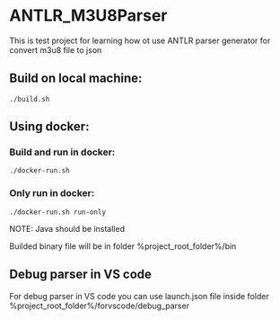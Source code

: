 # ANTLR_M3U8Parser

This is test project for learning how ot use ANTLR parser generator for convert m3u8 file to json

## Build on local machine:
```
./build.sh
```

## Using docker:

### Build and run in docker:
```
./docker-run.sh
```

### Only run in docker:
```
./docker-run.sh run-only
```

NOTE: Java should be installed

Builded binary file will be in folder %project_root_folder%/bin

## Debug parser in VS code
For debug parser in VS code you can use launch.json file inside folder %project_root_folder%/forvscode/debug_parser
